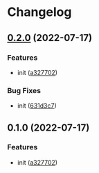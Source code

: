# Changelog

## [0.2.0](https://github.com/Rookout/terraform-aws-rookout-deployment/compare/v0.1.0...v0.2.0) (2022-07-17)


### Features

* init ([a327702](https://github.com/Rookout/terraform-aws-rookout-deployment/commit/a327702614c198deba60be81089ff45f38cdbb28))


### Bug Fixes

* init ([631d3c7](https://github.com/Rookout/terraform-aws-rookout-deployment/commit/631d3c77abe5c35c5e283403c0eec0d1dfdc3fa2))

## 0.1.0 (2022-07-17)


### Features

* init ([a327702](https://github.com/Rookout/terraform-aws-rookout-deployment/commit/a327702614c198deba60be81089ff45f38cdbb28))
